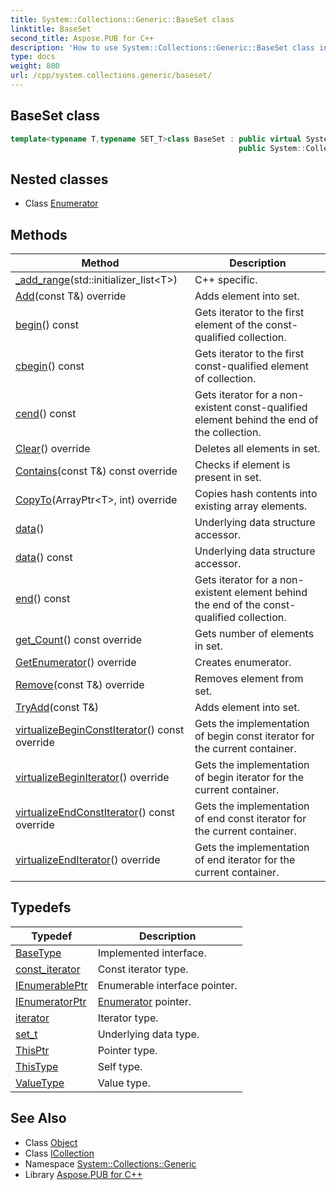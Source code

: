 ```yaml
---
title: System::Collections::Generic::BaseSet class
linktitle: BaseSet
second_title: Aspose.PUB for C++
description: 'How to use System::Collections::Generic::BaseSet class in C++.'
type: docs
weight: 800
url: /cpp/system.collections.generic/baseset/
---
```

## BaseSet class




```cpp
template<typename T,typename SET_T>class BaseSet : public virtual System::Object,
                                                   public System::Collections::Generic::ICollection<T>
```

## Nested classes

* Class [Enumerator](./enumerator/)
## Methods

| Method | Description |
| --- | --- |
| [_add_range](./_add_range/)(std::initializer_list\<T\>) | C++ specific. |
| [Add](./add/)(const T\&) override | Adds element into set. |
| [begin](./begin/)() const | Gets iterator to the first element of the const-qualified collection. |
| [cbegin](./cbegin/)() const | Gets iterator to the first const-qualified element of collection. |
| [cend](./cend/)() const | Gets iterator for a non-existent const-qualified element behind the end of the collection. |
| [Clear](./clear/)() override | Deletes all elements in set. |
| [Contains](./contains/)(const T\&) const override | Checks if element is present in set. |
| [CopyTo](./copyto/)(ArrayPtr\<T\>, int) override | Copies hash contents into existing array elements. |
| [data](./data/)() | Underlying data structure accessor. |
| [data](./data/)() const | Underlying data structure accessor. |
| [end](./end/)() const | Gets iterator for a non-existent element behind the end of the const-qualified collection. |
| [get_Count](./get_count/)() const override | Gets number of elements in set. |
| [GetEnumerator](./getenumerator/)() override | Creates enumerator. |
| [Remove](./remove/)(const T\&) override | Removes element from set. |
| [TryAdd](./tryadd/)(const T\&) | Adds element into set. |
| [virtualizeBeginConstIterator](./virtualizebeginconstiterator/)() const override | Gets the implementation of begin const iterator for the current container. |
| [virtualizeBeginIterator](./virtualizebeginiterator/)() override | Gets the implementation of begin iterator for the current container. |
| [virtualizeEndConstIterator](./virtualizeendconstiterator/)() const override | Gets the implementation of end const iterator for the current container. |
| [virtualizeEndIterator](./virtualizeenditerator/)() override | Gets the implementation of end iterator for the current container. |
## Typedefs

| Typedef | Description |
| --- | --- |
| [BaseType](./basetype/) | Implemented interface. |
| [const_iterator](./const_iterator/) | Const iterator type. |
| [IEnumerablePtr](./ienumerableptr/) | Enumerable interface pointer. |
| [IEnumeratorPtr](./ienumeratorptr/) | [Enumerator](./enumerator/) pointer. |
| [iterator](./iterator/) | Iterator type. |
| [set_t](./set_t/) | Underlying data type. |
| [ThisPtr](./thisptr/) | Pointer type. |
| [ThisType](./thistype/) | Self type. |
| [ValueType](./valuetype/) | Value type. |
## See Also

* Class [Object](../../system/object/)
* Class [ICollection](../icollection/)
* Namespace [System::Collections::Generic](../)
* Library [Aspose.PUB for C++](../../)

